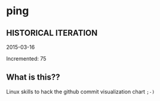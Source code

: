 # ping

## HISTORICAL ITERATION
2015-03-16

Incremented: 75

## What is this?? 
Linux skills to hack the github commit visualization chart `;-)`
